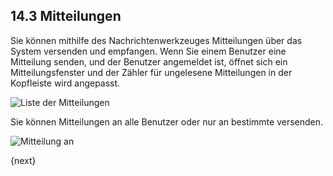 ## 14.3 Mitteilungen

Sie können mithilfe des Nachrichtenwerkzeuges Mitteilungen über das System versenden und empfangen. Wenn Sie einem Benutzer eine Mitteilung senden, und der Benutzer angemeldet ist, öffnet sich ein Mitteilungsfenster und der Zähler für ungelesene Mitteilungen in der Kopfleiste wird angepasst.

![Liste der Mitteilungen]({{docs_base_url}}/assets/old_images/erpnext/message-list.png)

Sie können Mitteilungen an alle Benutzer oder nur an bestimmte versenden.

![Mitteilung an]({{docs_base_url}}/assets/old_images/erpnext/message-to.png)

{next}
